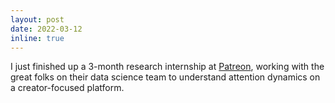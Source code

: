 ```yaml
---
layout: post
date: 2022-03-12
inline: true
---
```


I just finished up a 3-month research internship at [Patreon](https://www.patreon.com/), working with the great folks on their data science team to understand attention dynamics on a creator-focused platform.